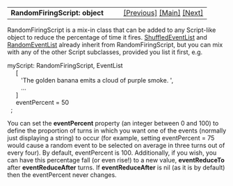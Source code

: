 ---
---
<table width="100%" data-border="0" data-cellspacing="0"
data-cellpadding="3" data-bgcolor="#C0C0C0">
<colgroup>
<col style="width: 50%" />
<col style="width: 50%" />
</colgroup>
<tbody>
<tr>
<td style="text-align: left;"><strong>RandomFiringScript: object<br />
</strong></td>
<td style="text-align: right;"><a
href="synceventlist.html">[Previous]</a> <a
href="generalintroduction.html">[Main]</a> <a
href="overview-actors+npcs.html">[Next]</a></td>
</tr>
</tbody>
</table>

  
RandomFiringScript is a mix-in class that can be added to any
Script-like object to reduce the percentage of time it fires.
[ShuffledEventList](shuffledeventlist.html) and
[RandomEventList](randomeventlist.html) already inherit from
RandomFiringScript, but you can mix with any of the other Script
subclasses, provided you list it first, e.g.  
  
myScript: RandomFiringScript, EventList  
     \[  
        'The golden banana emits a cloud of purple smoke. ',  
        ...  
     \]  
     eventPercent = 50  
  ;  
  
You can set the **eventPercent** property (an integer between 0 and 100)
to define the proportion of turns in which you want one of the events
(normally just displaying a string) to occur (for example, setting
eventPercent = 75 would cause a random event to be selected on average
in three turns out of every four). By default, eventPercent is 100.
Additionally, if you wish, you can have this percentage fall (or even
rise!) to a new value, **eventReduceTo** after **eventReduceAfter**
turns. If **eventReduceAfter** is nil (as it is by default) then the
eventPercent never changes.  
  
  
